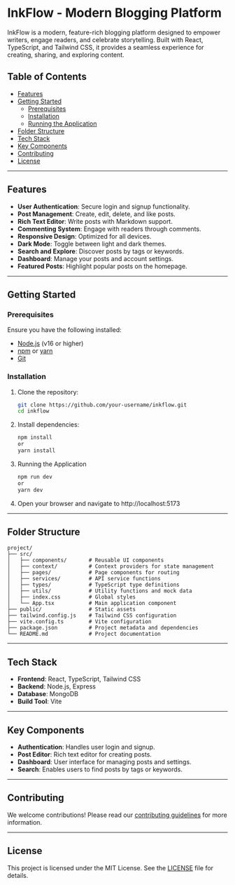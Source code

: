 # InkFlow - Modern Blogging Platform

InkFlow is a modern, feature-rich blogging platform designed to empower writers, engage readers, and celebrate storytelling. Built with React, TypeScript, and Tailwind CSS, it provides a seamless experience for creating, sharing, and exploring content.

## Table of Contents

- [Features](#features)
- [Getting Started](#getting-started)
  - [Prerequisites](#prerequisites)
  - [Installation](#installation)
  - [Running the Application](#running-the-application)
- [Folder Structure](#folder-structure)
- [Tech Stack](#tech-stack)
- [Key Components](#key-components)
- [Contributing](#contributing)
- [License](#license)

---

## Features

- **User Authentication**: Secure login and signup functionality.
- **Post Management**: Create, edit, delete, and like posts.
- **Rich Text Editor**: Write posts with Markdown support.
- **Commenting System**: Engage with readers through comments.
- **Responsive Design**: Optimized for all devices.
- **Dark Mode**: Toggle between light and dark themes.
- **Search and Explore**: Discover posts by tags or keywords.
- **Dashboard**: Manage your posts and account settings.
- **Featured Posts**: Highlight popular posts on the homepage.

---

## Getting Started

### Prerequisites

Ensure you have the following installed:

- [Node.js](https://nodejs.org/) (v16 or higher)
- [npm](https://www.npmjs.com/) or [yarn](https://yarnpkg.com/)
- [Git](https://git-scm.com/)

### Installation

1. Clone the repository:

   ```bash
   git clone https://github.com/your-username/inkflow.git
   cd inkflow
   ```
2. Install dependencies:
    ```bash
    npm install
    or
    yarn install
    ```
3. Running the Application
    ```bash
    npm run dev
    or 
    yarn dev
    ```
4. Open your browser and navigate to http://localhost:5173
---

## Folder Structure

```
project/
├── src/
│   ├── components/       # Reusable UI components
│   ├── context/          # Context providers for state management
│   ├── pages/            # Page components for routing
│   ├── services/         # API service functions
│   ├── types/            # TypeScript type definitions
│   ├── utils/            # Utility functions and mock data
│   ├── index.css         # Global styles
│   └── App.tsx           # Main application component
├── public/               # Static assets
├── tailwind.config.js    # Tailwind CSS configuration
├── vite.config.ts        # Vite configuration
├── package.json          # Project metadata and dependencies
└── README.md             # Project documentation
```

---

## Tech Stack

- **Frontend**: React, TypeScript, Tailwind CSS
- **Backend**: Node.js, Express
- **Database**: MongoDB
- **Build Tool**: Vite

---

## Key Components

- **Authentication**: Handles user login and signup.
- **Post Editor**: Rich text editor for creating posts.
- **Dashboard**: User interface for managing posts and settings.
- **Search**: Enables users to find posts by tags or keywords.

---

## Contributing

We welcome contributions! Please read our [contributing guidelines](CONTRIBUTING.md) for more information.

---

## License

This project is licensed under the MIT License. See the [LICENSE](LICENSE) file for details.
